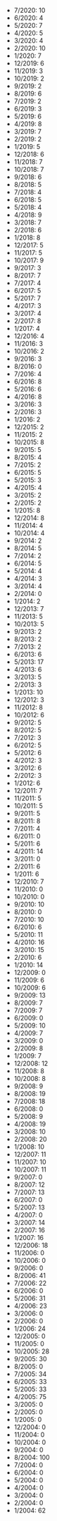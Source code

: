 *  7/2020: 10
*  6/2020: 4
*  5/2020: 7
*  4/2020: 5
*  3/2020: 4
*  2/2020: 10
*  1/2020: 7
*  12/2019: 6
*  11/2019: 3
*  10/2019: 2
*  9/2019: 2
*  8/2019: 6
*  7/2019: 2
*  6/2019: 3
*  5/2019: 6
*  4/2019: 8
*  3/2019: 7
*  2/2019: 2
*  1/2019: 5
*  12/2018: 6
*  11/2018: 7
*  10/2018: 7
*  9/2018: 6
*  8/2018: 5
*  7/2018: 4
*  6/2018: 5
*  5/2018: 4
*  4/2018: 9
*  3/2018: 7
*  2/2018: 6
*  1/2018: 8
*  12/2017: 5
*  11/2017: 5
*  10/2017: 9
*  9/2017: 3
*  8/2017: 7
*  7/2017: 4
*  6/2017: 5
*  5/2017: 7
*  4/2017: 3
*  3/2017: 4
*  2/2017: 8
*  1/2017: 4
*  12/2016: 4
*  11/2016: 3
*  10/2016: 2
*  9/2016: 3
*  8/2016: 0
*  7/2016: 4
*  6/2016: 8
*  5/2016: 6
*  4/2016: 8
*  3/2016: 3
*  2/2016: 3
*  1/2016: 2
*  12/2015: 2
*  11/2015: 2
*  10/2015: 8
*  9/2015: 5
*  8/2015: 4
*  7/2015: 2
*  6/2015: 5
*  5/2015: 3
*  4/2015: 4
*  3/2015: 2
*  2/2015: 2
*  1/2015: 8
*  12/2014: 8
*  11/2014: 4
*  10/2014: 4
*  9/2014: 2
*  8/2014: 5
*  7/2014: 2
*  6/2014: 5
*  5/2014: 4
*  4/2014: 3
*  3/2014: 4
*  2/2014: 0
*  1/2014: 2
*  12/2013: 7
*  11/2013: 5
*  10/2013: 5
*  9/2013: 2
*  8/2013: 2
*  7/2013: 2
*  6/2013: 6
*  5/2013: 17
*  4/2013: 6
*  3/2013: 5
*  2/2013: 3
*  1/2013: 10
*  12/2012: 3
*  11/2012: 8
*  10/2012: 6
*  9/2012: 5
*  8/2012: 5
*  7/2012: 3
*  6/2012: 5
*  5/2012: 6
*  4/2012: 3
*  3/2012: 6
*  2/2012: 3
*  1/2012: 6
*  12/2011: 7
*  11/2011: 5
*  10/2011: 5
*  9/2011: 5
*  8/2011: 8
*  7/2011: 4
*  6/2011: 0
*  5/2011: 6
*  4/2011: 14
*  3/2011: 0
*  2/2011: 6
*  1/2011: 6
*  12/2010: 7
*  11/2010: 0
*  10/2010: 0
*  9/2010: 10
*  8/2010: 0
*  7/2010: 10
*  6/2010: 6
*  5/2010: 11
*  4/2010: 16
*  3/2010: 15
*  2/2010: 6
*  1/2010: 14
*  12/2009: 0
*  11/2009: 6
*  10/2009: 6
*  9/2009: 13
*  8/2009: 7
*  7/2009: 7
*  6/2009: 0
*  5/2009: 10
*  4/2009: 7
*  3/2009: 0
*  2/2009: 8
*  1/2009: 7
*  12/2008: 12
*  11/2008: 8
*  10/2008: 8
*  9/2008: 9
*  8/2008: 19
*  7/2008: 18
*  6/2008: 0
*  5/2008: 9
*  4/2008: 19
*  3/2008: 10
*  2/2008: 20
*  1/2008: 10
*  12/2007: 11
*  11/2007: 10
*  10/2007: 11
*  9/2007: 0
*  8/2007: 12
*  7/2007: 13
*  6/2007: 0
*  5/2007: 13
*  4/2007: 0
*  3/2007: 14
*  2/2007: 16
*  1/2007: 16
*  12/2006: 18
*  11/2006: 0
*  10/2006: 0
*  9/2006: 0
*  8/2006: 41
*  7/2006: 22
*  6/2006: 0
*  5/2006: 31
*  4/2006: 23
*  3/2006: 0
*  2/2006: 0
*  1/2006: 24
*  12/2005: 0
*  11/2005: 0
*  10/2005: 28
*  9/2005: 30
*  8/2005: 0
*  7/2005: 34
*  6/2005: 33
*  5/2005: 33
*  4/2005: 75
*  3/2005: 0
*  2/2005: 0
*  1/2005: 0
*  12/2004: 0
*  11/2004: 0
*  10/2004: 0
*  9/2004: 0
*  8/2004: 100
*  7/2004: 0
*  6/2004: 0
*  5/2004: 0
*  4/2004: 0
*  3/2004: 0
*  2/2004: 0
*  1/2004: 62